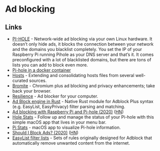 # Ad blocking

## Links

- [PI-HOLE](https://pi-hole.net/) - Network-wide ad blocking via your own Linux hardware. It doesn’t only hide ads, it blocks the connection between your network and the domains you blacklist completely. You set the IP of your Raspberry Pi running Pihole as your DNS server and that’s it. It comes preconfigured with a lot of blacklisted domains, but there are tons of lists you can add to block even more.
- [Pi-hole in a docker container](https://github.com/pi-hole/docker-pi-hole)
- [Hosts](https://github.com/StevenBlack/hosts#readme) - Extending and consolidating hosts files from several well-curated sources.
- [Bromite](https://github.com/bromite/bromite) - Chromium plus ad blocking and privacy enhancements; take back your browser.
- [Resilience](https://github.com/kaepora/resilience) - Ad blocker for your computer.
- [Ad Block engine in Rust](https://github.com/brave/adblock-rust) - Native Rust module for Adblock Plus syntax (e.g. EasyList, EasyPrivacy) filter parsing and matching.
- [Ad blocking with Raspberry Pi and Pi-hole (2020)](https://cri.dev/posts/2020-05-03-Ad-blocking-with-Raspberry-Pi-and-Pi-hole/) ([HN](https://news.ycombinator.com/item?id=23073109))
- [Hole Stats](https://gumroad.com/l/iqhwv) - Follow up and manage the status of your Pi-hole with this simple macOS app that lives in your menu bar.
- [Pi Stats](https://github.com/Bunn/PiStats) - macOS app to visualize Pi-hole information.
- [Should I Block Ads? (2020)](https://shouldiblockads.com/) ([HN](https://news.ycombinator.com/item?id=23276117))
- [EasyList filter lists](https://github.com/easylist/easylist) - Sets of rules originally designed for Adblock that automatically remove unwanted content from the internet.
